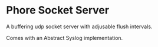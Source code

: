 # Phore Socket Server

A buffering udp socket server with adjusable flush intervals.

Comes with an Abstract Syslog implementation.
